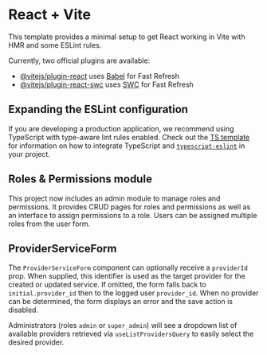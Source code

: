 # React + Vite

This template provides a minimal setup to get React working in Vite with HMR and some ESLint rules.

Currently, two official plugins are available:

- [@vitejs/plugin-react](https://github.com/vitejs/vite-plugin-react/blob/main/packages/plugin-react) uses [Babel](https://babeljs.io/) for Fast Refresh
- [@vitejs/plugin-react-swc](https://github.com/vitejs/vite-plugin-react/blob/main/packages/plugin-react-swc) uses [SWC](https://swc.rs/) for Fast Refresh

## Expanding the ESLint configuration

If you are developing a production application, we recommend using TypeScript with type-aware lint rules enabled. Check out the [TS template](https://github.com/vitejs/vite/tree/main/packages/create-vite/template-react-ts) for information on how to integrate TypeScript and [`typescript-eslint`](https://typescript-eslint.io) in your project.

## Roles & Permissions module

This project now includes an admin module to manage roles and permissions. It provides CRUD pages for roles and permissions as well as an interface to assign permissions to a role. Users can be assigned multiple roles from the user form.

## ProviderServiceForm

The `ProviderServiceForm` component can optionally receive a `providerId` prop. When supplied, this identifier is used as the target provider for the created or updated service. If omitted, the form falls back to `initial.provider_id` then to the logged user `provider_id`. When no provider can be determined, the form displays an error and the save action is disabled.

Administrators (roles `admin` or `super_admin`) will see a dropdown list of available providers retrieved via `useListProvidersQuery` to easily select the desired provider.
